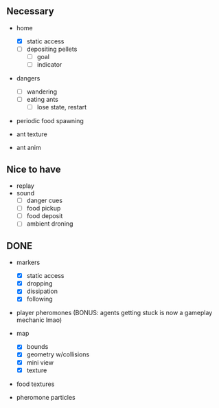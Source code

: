 ## Necessary
- home
	- [x] static access
	- [ ] depositing pellets
		- [ ] goal
		- [ ] indicator
- dangers
	- [ ] wandering
	- [ ] eating ants
		- [ ] lose state, restart
- periodic food spawning

- ant texture
- ant anim

## Nice to have
- replay
- sound
	- [ ] danger cues
	- [ ] food pickup
	- [ ] food deposit
	- [ ] ambient droning

## DONE
- markers
	- [x] static access
	- [x] dropping
	- [x] dissipation
	- [x] following
- player pheromones (BONUS: agents getting stuck is now a gameplay mechanic lmao)
- map
	- [x] bounds
	- [x] geometry w/collisions
	- [x] mini view
	- [x] texture
- food textures

- pheromone particles
